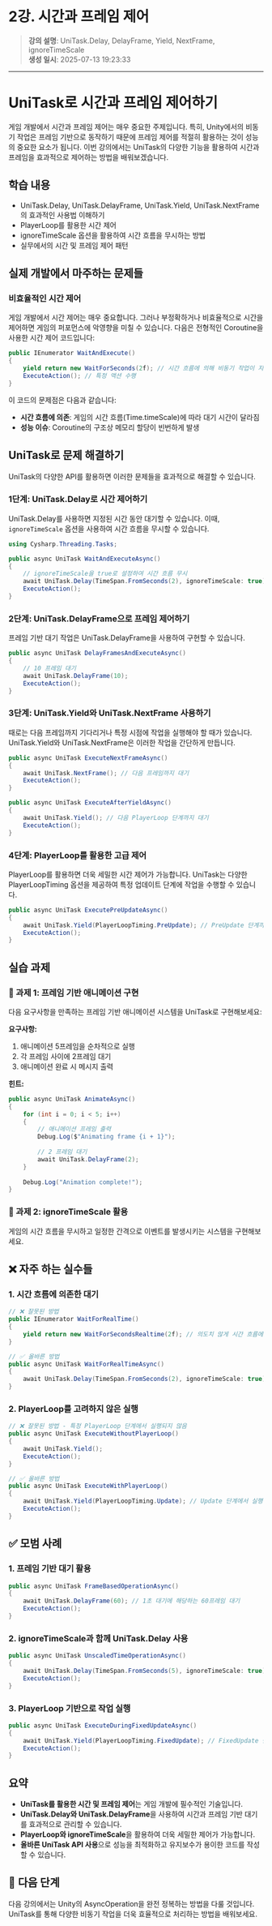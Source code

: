 # 2강. 시간과 프레임 제어

> **강의 설명**: UniTask.Delay, DelayFrame, Yield, NextFrame, ignoreTimeScale  
> **생성 일시**: 2025-07-13 19:23:33

---

# UniTask로 시간과 프레임 제어하기

게임 개발에서 시간과 프레임 제어는 매우 중요한 주제입니다. 특히, Unity에서의 비동기 작업은 프레임 기반으로 동작하기 때문에 프레임 제어를 적절히 활용하는 것이 성능의 중요한 요소가 됩니다. 이번 강의에서는 UniTask의 다양한 기능을 활용하여 시간과 프레임을 효과적으로 제어하는 방법을 배워보겠습니다.

## 학습 내용

- UniTask.Delay, UniTask.DelayFrame, UniTask.Yield, UniTask.NextFrame의 효과적인 사용법 이해하기
- PlayerLoop를 활용한 시간 제어
- ignoreTimeScale 옵션을 활용하여 시간 흐름을 무시하는 방법
- 실무에서의 시간 및 프레임 제어 패턴

## 실제 개발에서 마주하는 문제들

### 비효율적인 시간 제어

게임 개발에서 시간 제어는 매우 중요합니다. 그러나 부정확하거나 비효율적으로 시간을 제어하면 게임의 퍼포먼스에 악영향을 미칠 수 있습니다. 다음은 전형적인 Coroutine을 사용한 시간 제어 코드입니다:

```csharp
public IEnumerator WaitAndExecute()
{
    yield return new WaitForSeconds(2f); // 시간 흐름에 의해 비동기 작업이 지연됨
    ExecuteAction(); // 특정 액션 수행
}
```

이 코드의 문제점은 다음과 같습니다:
- **시간 흐름에 의존**: 게임의 시간 흐름(Time.timeScale)에 따라 대기 시간이 달라짐
- **성능 이슈**: Coroutine의 구조상 메모리 할당이 빈번하게 발생

## UniTask로 문제 해결하기

UniTask의 다양한 API를 활용하면 이러한 문제들을 효과적으로 해결할 수 있습니다.

### 1단계: UniTask.Delay로 시간 제어하기

UniTask.Delay를 사용하면 지정된 시간 동안 대기할 수 있습니다. 이때, `ignoreTimeScale` 옵션을 사용하여 시간 흐름을 무시할 수 있습니다.

```csharp
using Cysharp.Threading.Tasks;

public async UniTask WaitAndExecuteAsync()
{
    // ignoreTimeScale을 true로 설정하여 시간 흐름 무시
    await UniTask.Delay(TimeSpan.FromSeconds(2), ignoreTimeScale: true);
    ExecuteAction();
}
```

### 2단계: UniTask.DelayFrame으로 프레임 제어하기

프레임 기반 대기 작업은 UniTask.DelayFrame을 사용하여 구현할 수 있습니다.

```csharp
public async UniTask DelayFramesAndExecuteAsync()
{
    // 10 프레임 대기
    await UniTask.DelayFrame(10);
    ExecuteAction();
}
```

### 3단계: UniTask.Yield와 UniTask.NextFrame 사용하기

때로는 다음 프레임까지 기다리거나 특정 시점에 작업을 실행해야 할 때가 있습니다. UniTask.Yield와 UniTask.NextFrame은 이러한 작업을 간단하게 만듭니다.

```csharp
public async UniTask ExecuteNextFrameAsync()
{
    await UniTask.NextFrame(); // 다음 프레임까지 대기
    ExecuteAction();
}

public async UniTask ExecuteAfterYieldAsync()
{
    await UniTask.Yield(); // 다음 PlayerLoop 단계까지 대기
    ExecuteAction();
}
```

### 4단계: PlayerLoop를 활용한 고급 제어

PlayerLoop를 활용하면 더욱 세밀한 시간 제어가 가능합니다. UniTask는 다양한 PlayerLoopTiming 옵션을 제공하여 특정 업데이트 단계에 작업을 수행할 수 있습니다.

```csharp
public async UniTask ExecutePreUpdateAsync()
{
    await UniTask.Yield(PlayerLoopTiming.PreUpdate); // PreUpdate 단계까지 대기
    ExecuteAction();
}
```

## 실습 과제

### 🎯 과제 1: 프레임 기반 애니메이션 구현

다음 요구사항을 만족하는 프레임 기반 애니메이션 시스템을 UniTask로 구현해보세요:

**요구사항:**
1. 애니메이션 5프레임을 순차적으로 실행
2. 각 프레임 사이에 2프레임 대기
3. 애니메이션 완료 시 메시지 출력

**힌트:**
```csharp
public async UniTask AnimateAsync()
{
    for (int i = 0; i < 5; i++)
    {
        // 애니메이션 프레임 출력
        Debug.Log($"Animating frame {i + 1}");
        
        // 2 프레임 대기
        await UniTask.DelayFrame(2);
    }
    
    Debug.Log("Animation complete!");
}
```

### 🎯 과제 2: ignoreTimeScale 활용

게임의 시간 흐름을 무시하고 일정한 간격으로 이벤트를 발생시키는 시스템을 구현해보세요.

## ❌ 자주 하는 실수들

### 1. 시간 흐름에 의존한 대기

```csharp
// ❌ 잘못된 방법
public IEnumerator WaitForRealTime()
{
    yield return new WaitForSecondsRealtime(2f); // 의도치 않게 시간 흐름에 의존함
}

// ✅ 올바른 방법
public async UniTask WaitForRealTimeAsync()
{
    await UniTask.Delay(TimeSpan.FromSeconds(2), ignoreTimeScale: true);
}
```

### 2. PlayerLoop를 고려하지 않은 실행

```csharp
// ❌ 잘못된 방법 - 특정 PlayerLoop 단계에서 실행되지 않음
public async UniTask ExecuteWithoutPlayerLoop()
{
    await UniTask.Yield();
    ExecuteAction();
}

// ✅ 올바른 방법
public async UniTask ExecuteWithPlayerLoop()
{
    await UniTask.Yield(PlayerLoopTiming.Update); // Update 단계에서 실행
    ExecuteAction();
}
```

## ✅ 모범 사례

### 1. 프레임 기반 대기 활용

```csharp
public async UniTask FrameBasedOperationAsync()
{
    await UniTask.DelayFrame(60); // 1초 대기에 해당하는 60프레임 대기
    ExecuteAction();
}
```

### 2. ignoreTimeScale과 함께 UniTask.Delay 사용

```csharp
public async UniTask UnscaledTimeOperationAsync()
{
    await UniTask.Delay(TimeSpan.FromSeconds(5), ignoreTimeScale: true); // 실제 시간 기준 5초 대기
    ExecuteAction();
}
```

### 3. PlayerLoop 기반으로 작업 실행

```csharp
public async UniTask ExecuteDuringFixedUpdateAsync()
{
    await UniTask.Yield(PlayerLoopTiming.FixedUpdate); // FixedUpdate 단계에서 실행
    ExecuteAction();
}
```

## 요약

- **UniTask를 활용한 시간 및 프레임 제어**는 게임 개발에 필수적인 기술입니다.
- **UniTask.Delay와 UniTask.DelayFrame**을 사용하여 시간과 프레임 기반 대기를 효과적으로 관리할 수 있습니다.
- **PlayerLoop와 ignoreTimeScale**을 활용하여 더욱 세밀한 제어가 가능합니다.
- **올바른 UniTask API 사용**으로 성능을 최적화하고 유지보수가 용이한 코드를 작성할 수 있습니다.

## 🚀 다음 단계

다음 강의에서는 Unity의 AsyncOperation을 완전 정복하는 방법을 다룰 것입니다. UniTask를 통해 다양한 비동기 작업을 더욱 효율적으로 처리하는 방법을 배워보세요.